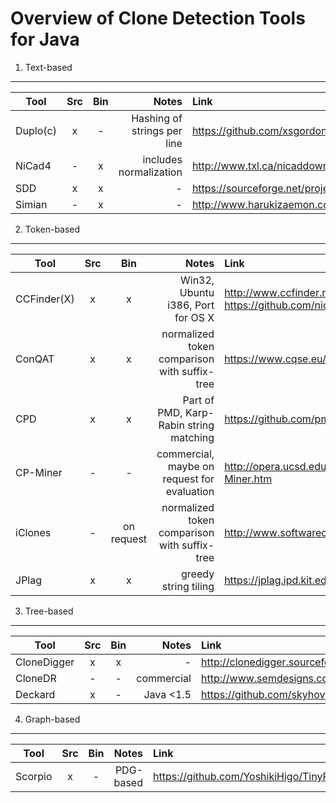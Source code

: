 Overview of Clone Detection Tools for Java
===========

1. Text-based
------
| Tool        | Src | Bin | Notes                       | Link 
| ----------- |:---:|:---:|----------------------------:|:-----
| Duplo(c)    | x   | -   | Hashing of strings per line | https://github.com/xsgordon/duplo-fork
| NiCad4      | -   | x   | includes normalization      | http://www.txl.ca/nicaddownload.html
| SDD         | x   | x   | -                           | https://sourceforge.net/projects/sddforeclipse/
| Simian      | -   | x   | -                           | http://www.harukizaemon.com/simian/index.html

2. Token-based
--------

| Tool        | Src | Bin | Notes        | Link 
| ----------- |:---:|:---:|-------------:|:-----
| CCFinder(X) | x   | x   | Win32, Ubuntu i386, Port for OS X | http://www.ccfinder.net/ccfinderx.html, https://github.com/nicbet/ccfinderx-osx
| ConQAT      | x   | x   | normalized token comparison with suffix-tree | https://www.cqse.eu/en/products/conqat/install/
| CPD         | x   | x   | Part of PMD, Karp-Rabin string matching | https://github.com/pmd/pmd
| CP-Miner    | -   | -   | commercial, maybe on request for evaluation | http://opera.ucsd.edu/Projects/ARTS/CP-Miner.htm
| iClones     | -   | on request | normalized token comparison with suffix-tree | http://www.softwareclones.org/geticlones.php
| JPlag       | x   | x   | greedy string tiling | https://jplag.ipd.kit.edu

3. Tree-based
--------

| Tool        | Src | Bin | Notes           | Link 
| ----------- |:---:|:---:|----------------:|:-----
| CloneDigger | x   | x   | -               | http://clonedigger.sourceforge.net/download.html
| CloneDR     | -   | -   | commercial      | http://www.semdesigns.com/products/clone/JavaCloneDR.html
| Deckard     | x   | -   | Java <1.5       | https://github.com/skyhover/Deckard

4. Graph-based
---------
| Tool        | Src | Bin | Notes           | Link 
| ----------- |:---:|:---:|----------------:|:-----
| Scorpio     | x   | -   | PDG-based       | https://github.com/YoshikiHigo/TinyPDG/tree/master/TinyPDG/src/yoshikihigo/tinypdg/scorpio
